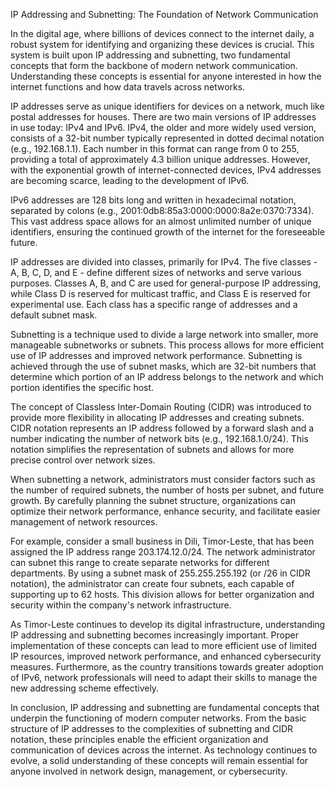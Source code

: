 IP Addressing and Subnetting: The Foundation of Network Communication

In the digital age, where billions of devices connect to the internet daily, a robust system for identifying and organizing these devices is crucial. This system is built upon IP addressing and subnetting, two fundamental concepts that form the backbone of modern network communication. Understanding these concepts is essential for anyone interested in how the internet functions and how data travels across networks.

IP addresses serve as unique identifiers for devices on a network, much like postal addresses for houses. There are two main versions of IP addresses in use today: IPv4 and IPv6. IPv4, the older and more widely used version, consists of a 32-bit number typically represented in dotted decimal notation (e.g., 192.168.1.1). Each number in this format can range from 0 to 255, providing a total of approximately 4.3 billion unique addresses. However, with the exponential growth of internet-connected devices, IPv4 addresses are becoming scarce, leading to the development of IPv6.

IPv6 addresses are 128 bits long and written in hexadecimal notation, separated by colons (e.g., 2001:0db8:85a3:0000:0000:8a2e:0370:7334). This vast address space allows for an almost unlimited number of unique identifiers, ensuring the continued growth of the internet for the foreseeable future.

IP addresses are divided into classes, primarily for IPv4. The five classes - A, B, C, D, and E - define different sizes of networks and serve various purposes. Classes A, B, and C are used for general-purpose IP addressing, while Class D is reserved for multicast traffic, and Class E is reserved for experimental use. Each class has a specific range of addresses and a default subnet mask.

Subnetting is a technique used to divide a large network into smaller, more manageable subnetworks or subnets. This process allows for more efficient use of IP addresses and improved network performance. Subnetting is achieved through the use of subnet masks, which are 32-bit numbers that determine which portion of an IP address belongs to the network and which portion identifies the specific host.

The concept of Classless Inter-Domain Routing (CIDR) was introduced to provide more flexibility in allocating IP addresses and creating subnets. CIDR notation represents an IP address followed by a forward slash and a number indicating the number of network bits (e.g., 192.168.1.0/24). This notation simplifies the representation of subnets and allows for more precise control over network sizes.

When subnetting a network, administrators must consider factors such as the number of required subnets, the number of hosts per subnet, and future growth. By carefully planning the subnet structure, organizations can optimize their network performance, enhance security, and facilitate easier management of network resources.

For example, consider a small business in Dili, Timor-Leste, that has been assigned the IP address range 203.174.12.0/24. The network administrator can subnet this range to create separate networks for different departments. By using a subnet mask of 255.255.255.192 (or /26 in CIDR notation), the administrator can create four subnets, each capable of supporting up to 62 hosts. This division allows for better organization and security within the company's network infrastructure.

As Timor-Leste continues to develop its digital infrastructure, understanding IP addressing and subnetting becomes increasingly important. Proper implementation of these concepts can lead to more efficient use of limited IP resources, improved network performance, and enhanced cybersecurity measures. Furthermore, as the country transitions towards greater adoption of IPv6, network professionals will need to adapt their skills to manage the new addressing scheme effectively.

In conclusion, IP addressing and subnetting are fundamental concepts that underpin the functioning of modern computer networks. From the basic structure of IP addresses to the complexities of subnetting and CIDR notation, these principles enable the efficient organization and communication of devices across the internet. As technology continues to evolve, a solid understanding of these concepts will remain essential for anyone involved in network design, management, or cybersecurity.